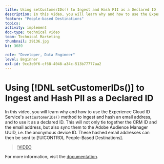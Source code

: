 ```yaml
---
title: Using setCustomerIDs() to Ingest and Hash PII as a Declared ID
description: In this video, you will learn why and how to use the Experience Cloud ID Service's setCustomerIDs() method to ingest and hash an email address, and to use it as a declared ID. This will not only tie together the CRM ID and the email address, but also sync them to the Adobe Audience Manager UUID, i.e. the anonymous device ID. These hashed email addresses can then be sent to People-Based Destinations.
feature: "People-based Destinations"
topics: 
activity: implement
doc-type: technical video
team: Technical Marketing
thumbnail: 29136.jpg
kt: 3689

role: "Developer, Data Engineer"
level: Beginner
exl-id: 9cc3e0f6-cf68-4048-a34c-513b77777aa2
---
```

# Using [!DNL setCustomerIDs()] to Ingest and Hash PII as a Declared ID

In this video, you will learn why and how to use the Experience Cloud ID Service's  `setCustomerIDs()` method to ingest and hash an email address, and to use it as a declared ID. This will not only tie together the CRM ID and the email address, but also sync them to the Adobe Audience Manager UUID, i.e. the anonymous device ID. These hashed email addresses can then be sent to [!UICONTROL People-Based Destinations].

>[!VIDEO](https://video.tv.adobe.com/v/29136/?quality=12)

For more information, visit the [documentation](https://docs.adobe.com/content/help/en/id-service/using/reference/hashing-support.html).
